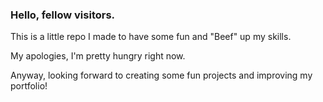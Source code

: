 ### Hello, fellow visitors.

This is a little repo I made to have some fun and "Beef" up my skills.

My apologies, I'm pretty hungry right now. 

Anyway, looking forward to creating some fun projects and improving my portfolio!
